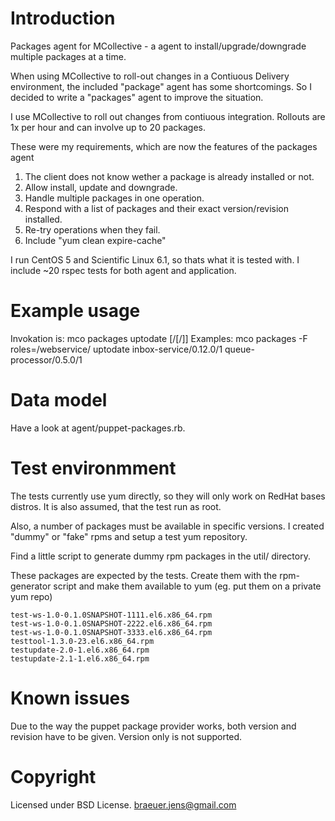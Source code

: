 # Introduction

Packages agent for MCollective - a agent to install/upgrade/downgrade
multiple packages at a time.

When using MCollective to roll-out changes in a Contiuous Delivery
environment, the included "package" agent has some shortcomings. So I
decided to write a "packages" agent to improve the situation.

I use MCollective to roll out changes from contiuous
integration. Rollouts are 1x per hour and can involve up to 20
packages.

These were my requirements, which are now the features of the packages agent

1. The client does not know wether a package is already installed or not.
2. Allow install, update and downgrade.
3. Handle multiple packages in one operation.
4. Respond with a list of packages and their exact version/revision installed.
5. Re-try operations when they fail.
6. Include "yum clean expire-cache"

I run CentOS 5 and Scientific Linux 6.1, so thats what it is tested
with. I include ~20 rspec tests for both agent and application.

# Example usage

Invokation is: mco packages uptodate <pkg-name>[/<pkg-version>[/<pkg-release>]]
Examples:      mco packages -F roles=/webservice/ uptodate inbox-service/0.12.0/1 queue-processor/0.5.0/1

# Data model

Have a look at agent/puppet-packages.rb.

# Test environmment

The tests currently use yum directly, so they will only work on RedHat bases distros.
It is also assumed, that the test run as root.

Also, a number of packages must be available in specific versions. I
created "dummy" or "fake" rpms and setup a test yum repository.

Find a little script to generate dummy rpm packages in the util/ directory.

These packages are expected by the tests. Create them with the
rpm-generator script and make them available to yum (eg. put them on a
private yum repo)

    test-ws-1.0-0.1.0SNAPSHOT-1111.el6.x86_64.rpm
    test-ws-1.0-0.1.0SNAPSHOT-2222.el6.x86_64.rpm
    test-ws-1.0-0.1.0SNAPSHOT-3333.el6.x86_64.rpm
    testtool-1.3.0-23.el6.x86_64.rpm
    testupdate-2.0-1.el6.x86_64.rpm
    testupdate-2.1-1.el6.x86_64.rpm

# Known issues

Due to the way the puppet package provider works, both version and
revision have to be given. Version only is not supported.

# Copyright

Licensed under BSD License. <braeuer.jens@gmail.com>
